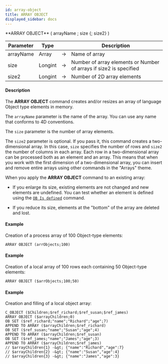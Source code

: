 ```yaml
---
id: array-object
title: ARRAY OBJECT
displayed_sidebar: docs
---
```



<!-- REF #_command_.ARRAY OBJECT.Syntax-->**ARRAY OBJECT** ( arrayName ; size {; size2} )<!-- END REF-->


<!-- REF #_command_.ARRAY OBJECT.Params -->
|Parameter|Type||Description|
|---------|--- |:---:|------|
|arrayName|Array|->|Name of array|
|size|Longint|->|Number of array elements or Number of arrays if size2 is specified|
|size2|Longint|->|Number of 2D array elements|
<!-- END REF -->


#### Description




The **ARRAY OBJECT** command creates and/or resizes an array of language Object type elements in memory.

The `arrayName` parameter is the name of the array. You can use any name that conforms to 4D conventions.

The `size` parameter is the number of array elements.

The `size2` parameter is optional. If you pass it, this command creates a two-dimensional array. In this case, `size` specifies the number of rows and `size2` the number of columns in each array. Each row in a two-dimensional array can be processed both as an element and an array. This means that when you work with the first dimension of a two-dimensional array, you can insert and remove entire arrays using other commands in the "Arrays" theme. 

When you apply the **ARRAY OBJECT** command to an existing array:

* If you enlarge its size, existing elements are not changed and new elements are undefined. You can test whether an element is defined using the [`OB Is defined`](ob-is-defined.md) command.

* If you reduce its size, elements at the "bottom" of the array are deleted and lost.


#### Example


Creation of a process array of 100 Object-type elements:


```4d
ARRAY OBJECT (arrObjects;100)
```



#### Example


Creation of a local array of 100 rows each containing 50 Object-type elements:


```4d
ARRAY OBJECT ($arrObjects;100;50)
```



#### Example


Creation and filling of a local object array:


```4d
C_OBJECT ($Children;$ref_richard;$ref_susan;$ref_james)
ARRAY OBJECT ($arrayChildren;0)
OB SET ($ref_richard;"name";"Richard";"age";7)
APPEND TO ARRAY ($arrayChildren;$ref_richard)
OB SET ($ref_susan;"name";"Susan";"age";4)
APPEND TO ARRAY ($arrayChildren;$ref_susan)
OB SET ($ref_james;"name";"James";"age";3)
APPEND TO ARRAY ($arrayChildren;$ref_james)
// $arrayChildren{1} -&gt; {"name":"Richard","age":7}
// $arrayChildren{2} -&gt; {"name":"Susan","age":4}
// $arrayChildren{3} -&gt; {"name":"James","age":3}
```



